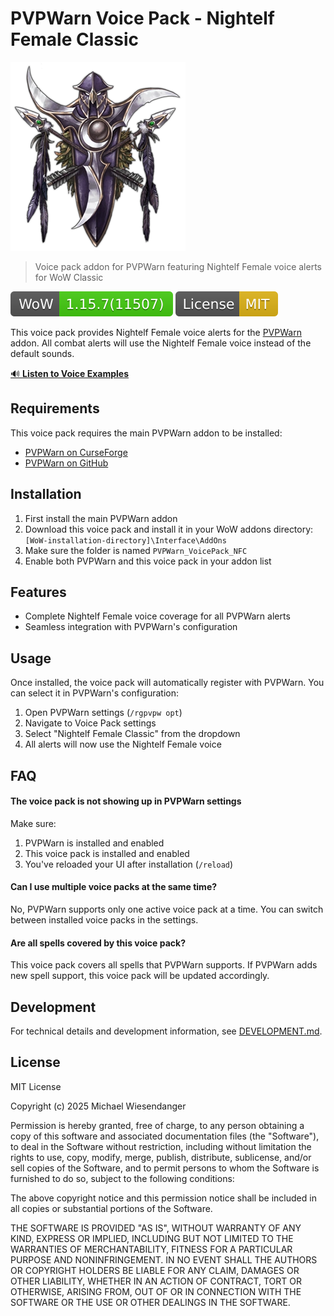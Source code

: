# PVPWarn Voice Pack - Nightelf Female Classic

![](./docs/nightelf_race.png)

> Voice pack addon for PVPWarn featuring Nightelf Female voice alerts for WoW Classic

![](./docs/wow_badge.svg)
![](./docs/license_mit.svg)

This voice pack provides Nightelf Female voice alerts for the [PVPWarn](https://github.com/RagedUnicorn/wow-classic-pvpwarn) addon. All combat alerts will use the Nightelf Female voice instead of the default sounds.

[🔊 **Listen to Voice Examples**](https://ragedunicorn.github.io/wow-classic-pvpwarn-vpnfc/)

## Requirements

This voice pack requires the main PVPWarn addon to be installed:
- [PVPWarn on CurseForge](https://www.curseforge.com/wow/addons/pvpwarn)
- [PVPWarn on GitHub](https://github.com/RagedUnicorn/wow-classic-pvpwarn)

## Installation

1. First install the main PVPWarn addon
2. Download this voice pack and install it in your WoW addons directory:
   `[WoW-installation-directory]\Interface\AddOns`
3. Make sure the folder is named `PVPWarn_VoicePack_NFC`
4. Enable both PVPWarn and this voice pack in your addon list

## Features

- Complete Nightelf Female voice coverage for all PVPWarn alerts
- Seamless integration with PVPWarn's configuration

## Usage

Once installed, the voice pack will automatically register with PVPWarn. You can select it in PVPWarn's configuration:

1. Open PVPWarn settings (`/rgpvpw opt`)
2. Navigate to Voice Pack settings
3. Select "Nightelf Female Classic" from the dropdown
4. All alerts will now use the Nightelf Female voice

## FAQ

#### The voice pack is not showing up in PVPWarn settings

Make sure:
1. PVPWarn is installed and enabled
2. This voice pack is installed and enabled
3. You've reloaded your UI after installation (`/reload`)

#### Can I use multiple voice packs at the same time?

No, PVPWarn supports only one active voice pack at a time. You can switch between installed voice packs in the settings.

#### Are all spells covered by this voice pack?

This voice pack covers all spells that PVPWarn supports. If PVPWarn adds new spell support, this voice pack will be updated accordingly.

## Development

For technical details and development information, see [DEVELOPMENT.md](DEVELOPMENT.md).

## License

MIT License

Copyright (c) 2025 Michael Wiesendanger

Permission is hereby granted, free of charge, to any person obtaining
a copy of this software and associated documentation files (the
"Software"), to deal in the Software without restriction, including
without limitation the rights to use, copy, modify, merge, publish,
distribute, sublicense, and/or sell copies of the Software, and to
permit persons to whom the Software is furnished to do so, subject to
the following conditions:

The above copyright notice and this permission notice shall be
included in all copies or substantial portions of the Software.

THE SOFTWARE IS PROVIDED "AS IS", WITHOUT WARRANTY OF ANY KIND,
EXPRESS OR IMPLIED, INCLUDING BUT NOT LIMITED TO THE WARRANTIES OF
MERCHANTABILITY, FITNESS FOR A PARTICULAR PURPOSE AND
NONINFRINGEMENT. IN NO EVENT SHALL THE AUTHORS OR COPYRIGHT HOLDERS BE
LIABLE FOR ANY CLAIM, DAMAGES OR OTHER LIABILITY, WHETHER IN AN ACTION
OF CONTRACT, TORT OR OTHERWISE, ARISING FROM, OUT OF OR IN CONNECTION
WITH THE SOFTWARE OR THE USE OR OTHER DEALINGS IN THE SOFTWARE.
